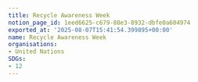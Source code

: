 ```yaml
---
title: Recycle Awareness Week
notion_page_id: 1eed6625-c679-80e3-8932-dbfe0a604974
exported_at: '2025-08-07T15:41:54.399895+00:00'
name: Recycle Awareness Week
organisations:
- United Nations
SDGs:
- 12
---
```


